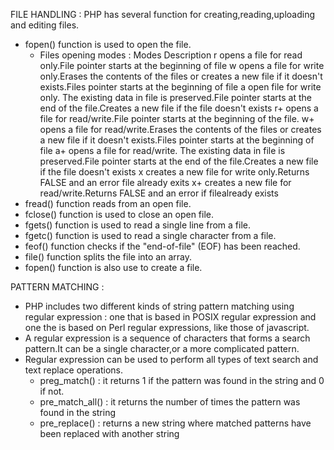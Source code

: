 FILE HANDLING :
PHP has several function for creating,reading,uploading and editing files.
- fopen() function is used to open the file.
	- Files opening modes : 
		Modes   Description
		r       opens a file for read only.File pointer starts at the beginning of file
		w		    opens a file for write only.Erases the contents of the files or creates a new file if it doesn't exists.Files pointer starts at the beginning of 	file
		a       open  file for write only. The existing data in file is preserved.File pointer starts at the end of the file.Creates a new file if the file doesn't exists
		r+		  opens a file for read/write.File pointer starts at the beginning of the	file.
		w+		  opens a file for read/write.Erases the contents of the files or creates a new file if it doesn't exists.Files pointer starts at the beginning of file
		a+		  opens a file for read/write. The existing data in file is preserved.File pointer starts at the end of the file.Creates a new file if the file doesn't exists
		x		    creates a new file for write only.Returns FALSE and an error file already exits
		x+		  creates a new file for read/write.Returns FALSE and an error if filealready exists
- fread() function reads from an open file.
- fclose() function is used to close an open file.
- fgets() function is used to read a single line from a file.
- fgetc() function is used to read a single character from a file.
- feof() function checks if the "end-of-file" (EOF) has been reached.
- file() function splits the file into an array.
- fopen() function is also use to create a file.

PATTERN MATCHING :
 - PHP includes two different kinds of string pattern matching using regular expression : one that is based in POSIX regular expression and one the is based on Perl regular expressions, like those of javascript.
 - A regular expression is a sequence of characters that forms a search pattern.It can be a single character,or a more complicated pattern.
 - Regular expression can be used to perform all types of text search and text replace operations.
	- preg_match()    : it returns 1 if the pattern was found in the string and 0 if not.
	- pre_match_all() : it returns the number of times the pattern was found in the string
	- pre_replace()	  : returns a new string where matched patterns have been replaced with another string
